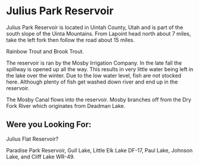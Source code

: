 # Julius Park Reservoir

Julius Park Reservoir is located in Uintah County, Utah and is part of the south slope of the Uinta Mountains. From Lapoint head north about 7 miles, take the left fork then follow the road about 15 miles.

Rainbow Trout and Brook Trout.

The reservoir is ran by the Mosby Irrigation Company. In the late fall the spillway is opened up all the way. This results in very little water being left in the lake over the winter. Due to the low water level, fish are not stocked here. Although plenty of fish get washed down river and end up in the reservoir.

The Mosby Canal flows into the reservoir. Mosby branches off from the Dry Fork River which originates from Deadman Lake.

## Were you Looking For:
Julius Flat Reservoir?

Paradise Park Reservoir, Gull Lake, Little Elk Lake DF-17, Paul Lake, Johnson Lake, and Cliff Lake WR-49.